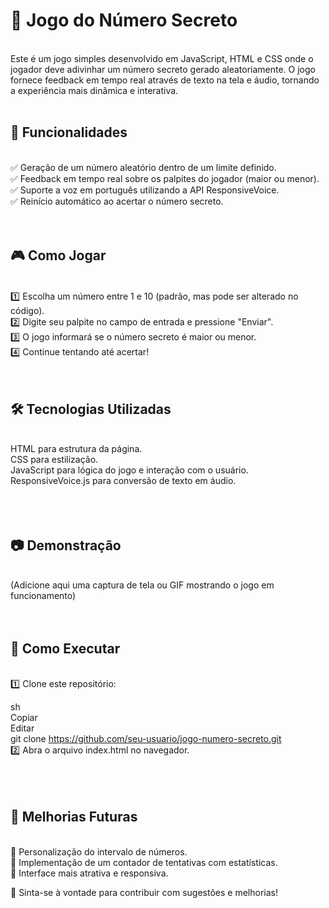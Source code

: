 # 🎲 Jogo do Número Secreto
<br>
Este é um jogo simples desenvolvido em JavaScript, HTML e CSS onde o jogador deve adivinhar um número secreto gerado aleatoriamente. O jogo fornece feedback em tempo real através de texto na tela e áudio, tornando a experiência mais dinâmica e interativa.<br><br>

## 🚀 Funcionalidades
<br>
✅ Geração de um número aleatório dentro de um limite definido.<br>
✅ Feedback em tempo real sobre os palpites do jogador (maior ou menor).<br>
✅ Suporte a voz em português utilizando a API ResponsiveVoice.<br>
✅ Reinício automático ao acertar o número secreto.<br>
<br><br>

## 🎮 Como Jogar
<br>
1️⃣ Escolha um número entre 1 e 10 (padrão, mas pode ser alterado no código).<br>
2️⃣ Digite seu palpite no campo de entrada e pressione "Enviar".<br>
3️⃣ O jogo informará se o número secreto é maior ou menor.<br>
4️⃣ Continue tentando até acertar!<br>
<br><br>

## 🛠️ Tecnologias Utilizadas
<br>
HTML para estrutura da página.<br>
CSS para estilização.<br>
JavaScript para lógica do jogo e interação com o usuário.<br>
ResponsiveVoice.js para conversão de texto em áudio.<br>
<br><br><br>

## 📷 Demonstração
<br>
(Adicione aqui uma captura de tela ou GIF mostrando o jogo em funcionamento)
<br><br><br>

## 🔗 Como Executar
<br>
1️⃣ Clone este repositório:<br>

sh<br>
Copiar<br>
Editar<br>
git clone https://github.com/seu-usuario/jogo-numero-secreto.git<br>
2️⃣ Abra o arquivo index.html no navegador.<br>
<br><br><br>

## 📌 Melhorias Futuras
<br>
🔹 Personalização do intervalo de números.<br>
🔹 Implementação de um contador de tentativas com estatísticas.<br>
🔹 Interface mais atrativa e responsiva.<br>

📢 Sinta-se à vontade para contribuir com sugestões e melhorias!<br>
<br><br>
